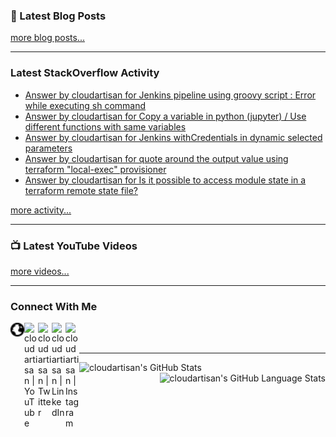 ### 📕 Latest Blog Posts

<!-- BLOG-POST-LIST:START -->
<!-- BLOG-POST-LIST:END -->

[more blog posts...](https://cloudartisan.com)

---

### Latest StackOverflow Activity
<!-- STACKOVERFLOW:START -->
- [Answer by cloudartisan for Jenkins pipeline using groovy script : Error while executing sh command](https://stackoverflow.com/questions/52192369/jenkins-pipeline-using-groovy-script-error-while-executing-sh-command/52195375#52195375)
- [Answer by cloudartisan for Copy a variable in python (jupyter) / Use different functions with same variables](https://stackoverflow.com/questions/52194648/copy-a-variable-in-python-jupyter-use-different-functions-with-same-variable/52194668#52194668)
- [Answer by cloudartisan for Jenkins withCredentials in dynamic selected parameters](https://stackoverflow.com/questions/41961632/jenkins-withcredentials-in-dynamic-selected-parameters/45204596#45204596)
- [Answer by cloudartisan for quote around the output value using terraform "local-exec" provisioner](https://stackoverflow.com/questions/35426605/quote-around-the-output-value-using-terraform-local-exec-provisioner/39788410#39788410)
- [Answer by cloudartisan for Is it possible to access module state in a terraform remote state file?](https://stackoverflow.com/questions/39730436/is-it-possible-to-access-module-state-in-a-terraform-remote-state-file/39785310#39785310)
<!-- STACKOVERFLOW:END -->

[more activity...](https://stackoverflow.com/users/1014241/cloudartisan?tab=profile)

---

### 📺 Latest YouTube Videos

<!-- YOUTUBE:START -->
<!-- YOUTUBE:END -->

[more videos...](https://www.youtube.com/channel/UCI8cz39EEKcV4Hox1Ci7ZgQ)

---

### Connect With Me

[<img align="left" alt="cloudartisan | Web Site" width="22px" src="https://raw.githubusercontent.com/iconic/open-iconic/master/svg/globe.svg" />][website]
[<img align="left" alt="cloudartisan | YouTube" width="22px" src="https://cdn.jsdelivr.net/npm/simple-icons@v3/icons/youtube.svg" />][youtube]
[<img align="left" alt="cloudartisan | Twitter" width="22px" src="https://cdn.jsdelivr.net/npm/simple-icons@v3/icons/twitter.svg" />][twitter]
[<img align="left" alt="cloudartisan | LinkedIn" width="22px" src="https://cdn.jsdelivr.net/npm/simple-icons@v3/icons/linkedin.svg" />][linkedin]
[<img align="left" alt="cloudartisan | Instagram" width="22px" src="https://cdn.jsdelivr.net/npm/simple-icons@v3/icons/instagram.svg" />][instagram]

<br />
<br />

---

<img align="left" alt="cloudartisan's GitHub Stats"
src="https://github-readme-stats.vercel.app/api?username=cloudartisan&show_icons=true&hide_border=true"
/>

<img align="right" alt="cloudartisan's GitHub Language Stats"
src="https://github-readme-stats.vercel.app/api/top-langs/?username=cloudartisan"
/>

[website]: https://cloudartisan.com
[twitter]: https://twitter.com/davidltaylor
[youtube]: https://youtube.com/UCI8cz39EEKcV4Hox1Ci7ZgQ
[instagram]: https://instagram.com/davidltaylor
[linkedin]: https://linkedin.com/in/davidleslietaylor
